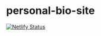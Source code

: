 # personal-bio-site
[![Netlify Status](https://api.netlify.com/api/v1/badges/406800f4-5281-4d8c-97cb-76d6aa7f9e01/deploy-status)](https://app.netlify.com/sites/trinity-personal-site/deploys)
